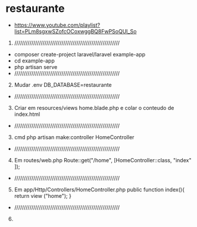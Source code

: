 # restaurante
- https://www.youtube.com/playlist?list=PLm8sgxwSZofcOCoxwggBQ8FwPSoQUI_So

1. ////////////////////////////////////////////////////////
- composer create-project laravel/laravel example-app
- cd example-app
- php artisan serve
- ////////////////////////////////////////////////////////
2. Mudar .env DB_DATABASE=restaurante
- ////////////////////////////////////////////////////////
3. Criar em resources/views home.blade.php e colar o conteudo de index.html
- ////////////////////////////////////////////////////////
3. cmd php artisan make:controller HomeController
- ////////////////////////////////////////////////////////
4. Em routes/web.php Route::get("/home", [HomeController::class, "index" ]);
- ////////////////////////////////////////////////////////
5. Em app/Http/Controllers/HomeController.php public 
    function index(){
            return view ("home");
        }
- ////////////////////////////////////////////////////////
6. 